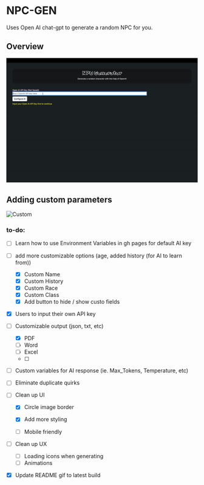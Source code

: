# NPC-GEN
Uses Open AI chat-gpt to generate a random NPC for you.

## Overview
![Sample](public/images/sample.gif)

## Adding custom parameters
![Custom](public/images/custom.gif)

### to-do:

- [ ] Learn how to use Environment Variables in gh pages for default AI key 
  
- [ ] add more customizable options (age, added history (for AI to learn from))
  - [x] Custom Name
  - [x] Custom History
  - [x] Custom Race
  - [x] Custom Class
  - [x] Add button to hide / show custo fields
  
- [x] Users to input their own API key
  
- [ ] Customizable output (json, txt, etc)
  - [x] PDF
  - [ ] Word
  - [ ] Excel
  - [ ] 
- [ ] Custom variables for AI response (ie. Max_Tokens, Temperature, etc)
- [ ] Eliminate duplicate quirks


- [ ] Clean up UI
  - [x] Circle image border
  - [x] Add more styling
  - [ ] Mobile friendly


- [ ] Clean up UX
  - [ ] Loading icons when generating 
  - [ ] Animations
  
- [x] Update README gif to latest build